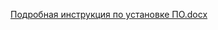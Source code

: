 [Подробная инструкция по установке ПО.docx](https://github.com/user-attachments/files/19037809/default.docx)
